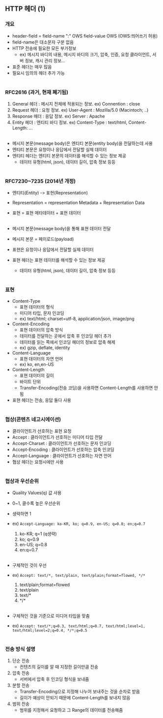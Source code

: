 ## HTTP 헤더 (1)

### 개요
- header-field = field-name ":" OWS field-value OWS (OWS:띄어쓰기 허용)<br>
- field-name은 대소문자 구분 없음<br>
- HTTP 전송에 필요한 모든 부가정보<br>
	- ex) 메시지 바디의 내용, 메시지 바디의 크기, 압축, 인증, 요청 클라이언트, 서버 정보, 캐시 관리 정보...<br>
- 표준 헤더는 매우 많음<br>
- 필요시 임의의 헤더 추가 가능<br><br>

### RFC2616 (과거, 현재 폐기됨)
1. General 헤더 : 메시지 전체에 적용되는 정보. ex) Connention : close<br>
2. Request 헤더 : 요청 정보. ex) User-Agent : Mozilla/5.0 (Macintoch; ..) <br>
3. Response 헤더 : 응답 정보. ex) Server : Apache<br>
4. Entity 헤더 : 엔티티 바디 정보. ex) Content-Type : text/html, Content-Length: ...<br><br>

- 메시지 본문(message body)은 엔티티 본문(entity body)을 전달하는데 사용<br>
- 엔티티 본문은 요청이나 응답에서 전달할 실제 데이터<br>
- 엔티티 헤더는 엔티티 본문의 데이터를 해석할 수 있는 정보 제공<br>
	- 데이터 유형(html, json), 데이터 길이, 압축 정보 등등<br><br>

### RFC7230~7235 (2014년 개정)
- 엔티티(Entity) -> 표현(Representation)<br>
- Representation = representation Metadata + Representation Data<br>
- 표현 = 표현 메타데이터 + 표현 데이터<br><br>

- 메시지 본문(message body)을 통해 표현 데이터 전달<br>
- 메시지 본문 = 페이로드(payload)<br>
- 표현은 요청이나 응답에서 전달할 실제 데이터<br>
- 표현 헤더는 표현 데이터를 해석할 수 있는 정보 제공<br>
	- 데이터 유형(html, json), 데이터 길이, 압축 정보 등등<br><br>

### 표현
- Content-Type <br>
	- 표현 데이터의 형식<br>
	- 미디어 타입, 문자 인코딩<br>
	- ex) text/html; charset=utf-8, application/json, image/png<br>
- Content-Encoding<br>
	- 표현 데이터의 압축 방식<br>
	- 데이터를 전달하는 곳에서 압축 후 인코딩 헤더 추가<br>
	- 데이터를 읽는 쪽에서 인코딩 헤더의 정보로 압축 해제<br>
	- ex) gzip, deflate, identity<br>
- Content-Language<br>
	- 표현 데이터의 자연 언어<br>
	- ex) ko, en,en-US<br>
- Content-Length<br>
	- 표현 데이터의 길이<br>
	- 바이트 단위<br>
	- Transfer-Encoding(전송 코딩)을 사용하면 Content-Length를 사용하면 안됨<br>
- 표현 헤더는 전송, 응답 둘다 사용<br><br>

### 협상(콘텐츠 네고시에이션)
- 클라이언트가 선호하는 표현 요청<br>
- Accept : 클라이언트가 선호하는 미디어 타입 전달<br>
- Accept-Charset : 클라이언트가 선호하는 문자 인코딩<br>
- Accept-Encoding : 클라이언트가 선호하는 압축 인코딩<br>
- Accept-Language : 클라이언트가 선호하는 자연 언어<br>
- 협상 헤더는 요청시에만 사용<br><br>

### 협상과 우선순위
- Quality Values(q) 값 사용<br>
- 0~1, 클수록 높은 우선순위<br>
- 생략하면 1<br>
- ex) `Accept-Language: ko-KR, ko; q=0.9, en-US; q=0.8; en;q=0.7`<br>
	1. ko-KR; q=1 (q생략)<br>
	2. ko; q=0.9<br>
	3. en-US; q=0.8<br>
	4. en:q=0.7<br><br>

- 구체적인 것이 우선<br>
- ex) `Accept: text/*, text/plain, text/plain;format=flowed, */*`<br>
	1. text/plain;format=flowed<br>
	2. text/plain<br>
	3. text/*<br>
	4. \*/\*<br><br>

- 구체적인 것을 기준으로 미디어 타입을 맞춤<br>
- ex) `Accept: text/*;q=0.3, text/html;q=0.7, text/html;level=1, text/html;level=2;q=0.4, */*;q=0.5`<br><br>

### 전송 방식 설명
1. 단순 전송<br>
	- 컨텐츠의 길이를 알 때 지정한 길이만큼 전송 <br>
2. 압축 전송<br>
	- 서버에서 압축 후 인코딩 형식을 보내줌<br>
3. 분할 전송<br>
	- Transfer-Encoding으로 지정해 나누어 보내주는 것을 순차로 받음 <br>
	- 길이가 예상이 안되기 때문에 Content-Length를 보내지 않음<br>
4. 범위 전송<br>
	- 범위를 지정해서 요청하고 그 Range의 데이터를 전송해줌<br><br>